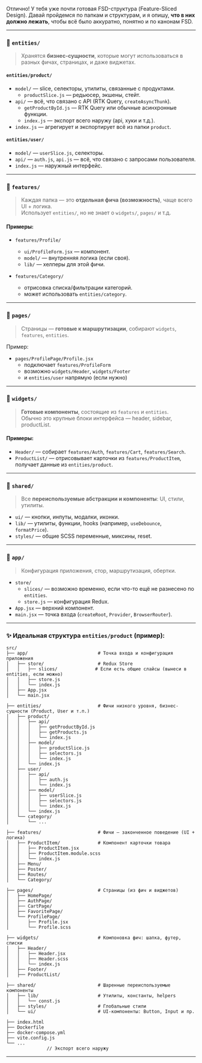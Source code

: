 Отлично! У тебя уже почти готовая FSD-структура (Feature-Sliced Design). Давай пройдемся по папкам и структурам, и я опишу, **что в них должно лежать**, чтобы всё было аккуратно, понятно и по канонам FSD.

---

### 🔹 `entities/`

> Хранятся **бизнес-сущности**, которые могут использоваться в разных фичах, страницах, и даже виджетах.

#### `entities/product/`

- `model/` — slice, селекторы, утилиты, связанные с продуктами.
  - `productSlice.js` — редьюсер, экшены, стейт.
- `api/` — всё, что связано с API (RTK Query, `createAsyncThunk`).
  - `getProductById.js` — RTK Query или обычные асинхронные функции.
  - `index.js` — экспорт всего наружу (api, хуки и т.д.).
- `index.js` — агрегирует и экспортирует всё из папки `product`.

#### `entities/user/`

- `model/` — `userSlice.js`, селекторы.
- `api/` — `auth.js`, `api.js` — всё, что связано с запросами пользователя.
- `index.js` — наружный интерфейс.

---

### 🔹 `features/`

> Каждая папка — это **отдельная фича (возможность)**, чаще всего UI + логика.  
> Использует `entities/`, но не знает о `widgets/`, `pages/` и т.д.

#### Примеры:

- `features/Profile/`

  - `ui/ProfileForm.jsx` — компонент.
  - `model/` — внутренняя логика (если своя).
  - `lib/` — хелперы для этой фичи.

- `features/Category/`
  - отрисовка списка/фильтрации категорий.
  - может использовать `entities/category`.

---

### 🔹 `pages/`

> Страницы — **готовые к маршрутизации**, собирают `widgets`, `features`, `entities`.

Пример:

- `pages/ProfilePage/Profile.jsx`
  - подключает `features/ProfileForm`
  - возможно `widgets/Header`, `widgets/Footer`
  - и `entities/user` напрямую (если нужно)

---

### 🔹 `widgets/`

> **Готовые компоненты**, состоящие из `features` и `entities`.  
> Обычно это крупные блоки интерфейса — header, sidebar, productList.

#### Примеры:

- `Header/` — собирает `features/Auth`, `features/Cart`, `features/Search`.
- `ProductList/` — отрисовывает карточки из `features/ProductItem`, получает данные из `entities/product`.

---

### 🔹 `shared/`

> Все **переиспользуемые абстракции и компоненты**: UI, стили, утилиты.

- `ui/` — кнопки, инпуты, модалки, иконки.
- `lib/` — утилиты, функции, hooks (например, `useDebounce`, `formatPrice`).
- `styles/` — общие SCSS переменные, миксины, reset.

---

### 🔹 `app/`

> Конфигурация приложения, стор, маршрутизация, обертки.

- `store/`
  - `slices/` — возможно временно, если что-то ещё не разнесено по `entities`.
  - `store.js` — конфигурация Redux.
- `App.jsx` — верхний компонент.
- `main.jsx` — точка входа (`createRoot`, `Provider`, `BrowserRouter`).

---

### ✨ Идеальная структура `entities/product` (пример):

```
src/
├── app/                          # Точка входа и конфигурация приложения
│   ├── store/                    # Redux Store
│   │   ├── slices/              # Если есть общие слайсы (вынеси в entities, если можно)
│   │   ├── store.js
│   │   └── index.js
│   ├── App.jsx
│   └── main.jsx

├── entities/                     # Фичи низкого уровня, бизнес-сущности (Product, User и т.п.)
│   ├── product/
│   │   ├── api/
│   │   │   ├── getProductById.js
│   │   │   ├── getProducts.js
│   │   │   └── index.js
│   │   ├── model/
│   │   │   ├── productSlice.js
│   │   │   ├── selectors.js
│   │   │   └── index.js
│   │   └── index.js
│   ├── user/
│   │   ├── api/
│   │   │   ├── auth.js
│   │   │   └── index.js
│   │   ├── model/
│   │   │   ├── userSlice.js
│   │   │   ├── selectors.js
│   │   │   └── index.js
│   │   └── index.js
│   └── category/
│       └── ...

├── features/                     # Фичи — законченное поведение (UI + логика)
│   ├── ProductItem/              # Компонент карточки товара
│   │   ├── ProductItem.jsx
│   │   ├── ProductItem.module.scss
│   │   └── index.js
│   ├── Menu/
│   ├── Poster/
│   ├── Routes/
│   └── Category/

├── pages/                        # Страницы (из фич и виджетов)
│   ├── HomePage/
│   ├── AuthPage/
│   ├── CartPage/
│   ├── FavoritePage/
│   └── ProfilePage/
│       ├── Profile.jsx
│       └── Profile.scss

├── widgets/                      # Компоновка фич: шапка, футер, списки
│   ├── Header/
│   │   ├── Header.jsx
│   │   ├── Header.scss
│   │   └── index.js
│   ├── Footer/
│   ├── ProductList/

├── shared/                       # Шаренные переиспользуемые компоненты
│   ├── lib/                      # Утилиты, константы, helpers
│   │   └── const.js
│   ├── styles/                   # Глобальные стили
│   └── ui/                       # UI-компоненты: Button, Input и пр.

├── index.html
├── Dockerfile
├── docker-compose.yml
├── vite.config.js
└── ...
               // Экспорт всего наружу
```

---

